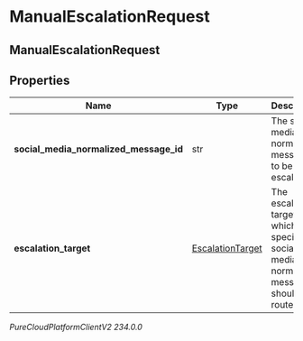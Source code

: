 # ManualEscalationRequest

## ManualEscalationRequest

## Properties

|Name | Type | Description | Notes|
|------------ | ------------- | ------------- | -------------|
| **social_media_normalized_message_id** | str | The social media normalized message ID to be escalated. | |
| **escalation_target** | [EscalationTarget](EscalationTarget) | The escalation target to which the specified social media normalized message should be routed. | [optional] |



_PureCloudPlatformClientV2 234.0.0_
